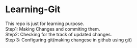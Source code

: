 # Learning-Git
This repo is just for learning purpose.
<br>
Step1: Making Changes and commiting them.
<br>
Step2: Checking for the track of updated changes.
<br>
Step 3: Configuring git(making changese in github using git)
